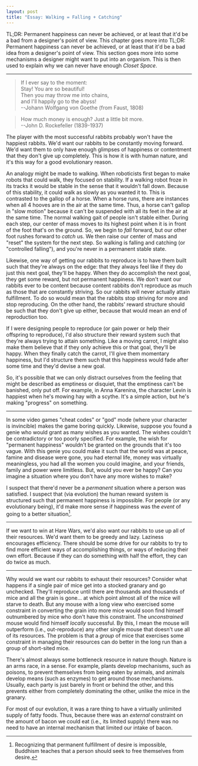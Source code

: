 ```yaml
---
layout: post
title: "Essay: Walking = Falling + Catching"
---
```


[^1]: Recognizing that permanent fulfillment of desire is impossible, Buddhism teaches that a person should seek to free themselves from desire.


TL;DR: Permanent happiness can never be achieved, or at least that it'd be a bad from a designer's point of view.  This chapter goes more into
TL;DR: Permanent happiness can never be achieved, or at least that it'd be a bad idea from a designer's point of view.  This section goes more
into some mechanisms a designer might want to put into an organism.  This is then used to explain why we can never have enough *Closet Space*.

***


> If I ever say to the moment: <br>
> Stay! You are so beautiful! <br>
> Then you may throw me into chains, <br>
> and I'll happily go to the abyss! <br>
>     --Johann Wolfgang von Goethe (from Faust, 1808)


> How much money is enough?  Just a little bit more. <br>
> --John D. Rockefeller (1839-1937)

The player with the most successful rabbits probably won't have the happiest rabbits.  We'd want our rabbits to be constantly moving forward.
We'd want them to only have enough glimpses of happiness or contentment that they don't give up completely.  This is how it is with human
nature, and it's this way for a good evolutionary reason.

An analogy might be made to walking.  When roboticists first began to make robots that could walk, they focused on stability.  If a walking
robot froze in its tracks it would be stable in the sense that it wouldn't fall down.  Because of this stability, it could walk as slowly as you
wanted it to.  This is contrasted to the gallop of a horse.  When a horse runs, there are instances when all 4 hooves are in the air at the same
time.  Thus, a horse can't gallop in "slow motion" because it can't be suspended with all its feet in the air at the same time.  The normal
walking gait of people isn't stable either.  During each step, our center of mass moves to its highest point when it is in front of the foot
that's on the ground.  So, we begin to *fall* forward, but our other foot rushes forward to *catch* us.  We then raise our center of mass and
"reset" the system for the next step.  So walking is falling and catching (or "controlled falling"), and you're never in a permanent stable
state.

Likewise, one way of getting our rabbits to reproduce is to have them built such that they're always on the edge: that they always feel like if
they do just this next goal, they'll be happy.  When they do accomplish the next goal, they get some reward, but not permanent happiness.  We
don't want our rabbits ever to be content because content rabbits don't reproduce as much as those that are constantly striving.  So our rabbits
will never actually attain fulfillment.  To do so would mean that the rabbits stop striving for more and stop reproducing.  On the other hand,
the rabbits' reward structure should be such that they don't give up either, because that would mean an end of reproduction too.

If I were designing people to reproduce (or gain power or help their offspring to reproduce), I'd also structure their reward system such that
they're always trying to attain something.  Like a moving carrot, I might also make them believe that if they only achieve this or that goal,
they'll be happy.  When they finally catch the carrot, I'll give them momentary happiness, but I'd structure them such that this happiness would
fade after some time and they'd devise a new goal.

So, it's possible that we can only distract ourselves from the feeling that might be described as emptiness or disquiet, that the emptiness
can't be banished, only put off.  For example, in Anna Karenina, the character Levin is happiest when he's mowing hay with a scythe.  It's a
simple action, but he's making "progress" on something.

***

In some video games "cheat codes" or "god" mode (where your character is invincible) makes the game boring quickly.  Likewise, suppose you found
a genie who would grant as many wishes as you wanted.  The wishes couldn't be contradictory or too poorly specified.  For example, the wish for
"permanent happiness" wouldn't be granted on the grounds that it's too vague.  With this genie you could make it such that the world was at
peace, famine and disease were gone, you had eternal life, money was virtually meaningless, you had all the women you could imagine, and your
friends, family and power were limitless.  But, would you ever be happy?  Can you imagine a situation where you don't have any more wishes to
make?

I suspect that there'd never be a *permanent* situation where a person was satisfied.  I suspect that (via evolution) the human reward system is
structured such that permanent happiness is impossible.  For people (or any evolutionary being), it'd make more sense if happiness was the
*event* of going to a better situation[^1].

[^1]: Recognizing that permanent fulfillment of desire is impossible, Buddhism teaches that a person should seek to free themselves from desire.
    On the face of it, this is a self-contradiction: a desire to have no desire.  If the tendency to become Buddhist were inheritable, these
    tendencies would become weeded out of our rabbits.  That is, a rabbit that had no desire to eat would soon starve.

***

If we want to win at Hare Wars, we'd also want our rabbits to use up all of their resources.  We'd want them to be greedy and lazy.  Laziness
encourages efficiency.  There should be some drive for our rabbits to try to find more efficient ways of accomplishing things, or ways of
reducing their own effort.  Because if they can do something with half the effort, they can do twice as much.

***

Why would we want our rabbits to exhaust their resources?  Consider what happens if a single pair of mice get into a stocked granary and go
unchecked.  They'll reproduce until there are thousands and thousands of mice and all the grain is gone... at which point almost all of the mice
will starve to death.  But any mouse with a long view who exercised some constraint in converting the grain into more mice would soon find
himself outnumbered by mice who don't have this constraint.  The *unconstrained* mouse would find himself *locally* successful.  By this, I mean
the mouse will outperform (i.e., out-reproduce) any other single mouse that doesn't use all of its resources.  The problem is that a *group* of
mice that exercises some constraint in managing their resources can do better in the long run than a group of short-sited mice.

There's almost always some bottleneck resource in nature though.  Nature is an arms race, in a sense.  For example, plants develop mechanisms,
such as poisons, to prevent themselves from being eaten by animals, and animals develop means (such as enzymes) to get around those mechanisms.
Usually, each party is just barely in front or behind the other, and this prevents either from completely dominating the other, unlike the mice
in the granary.

For most of our evolution, it was a rare thing to have a virtually unlimited supply of fatty foods.  Thus, because there was an *external*
constraint on the amount of bacon we could eat (i.e., its limited supply) there was no need to have an internal mechanism that limited our
intake of bacon.

